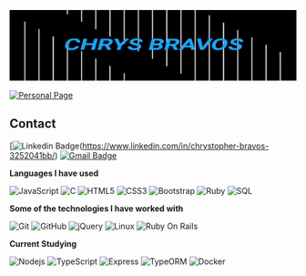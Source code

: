
![Header](cb-gif.gif)

[![Personal Page](https://img.shields.io/badge/-Personal_Page-000000?style=for-the-badge&logo=javascript&logoColor=white)](https://www.inf.ufpr.br/cnb18/)

## Contact

[![Linkedin Badge](https://img.shields.io/badge/-LinkedIn-blue?style=flat-square&logo=Linkedin&logoColor=white&link=https://www.linkedin.com/in/chrystopher-bravos-3252041bb//)(https://www.linkedin.com/in/chrystopher-bravos-3252041bb/)
[![Gmail Badge](https://img.shields.io/badge/-Gmail-c14438?style=flat-square&logo=Gmail&logoColor=white&link=mailto:cnbravos5@gmail.com)](mailto:cnbravos5@gmail.com)

**Languages I have used**

![JavaScript](https://img.shields.io/badge/-JavaScript-black?style=flat-square&logo=javascript)
![C](https://img.shields.io/badge/-A8B9CC?style=flat-square&logo=c&logoColor=white)
![HTML5](https://img.shields.io/badge/-HTML5-E34F26?style=flat-square&logo=html5&logoColor=white)
![CSS3](https://img.shields.io/badge/-CSS3-1572B6?style=flat-square&logo=css3)
![Bootstrap](https://img.shields.io/badge/-Bootstrap-563D7C?style=flat-square&logo=bootstrap)
![Ruby](https://img.shields.io/badge/-Ruby-ffffff?style=flat-square&logo=ruby&logoColor=B31E1E)
![SQL](https://img.shields.io/badge/-SQL-000000?style=flat&logo=MySQL)

**Some of the technologies I have worked with**

![Git](https://img.shields.io/badge/-Git-black?style=flat-square&logo=git)
![GitHub](https://img.shields.io/badge/-GitHub-181717?style=flat-square&logo=github)
![jQuery](https://img.shields.io/badge/-jQuery-000000?style=flat&logo=jQuery&logoColor=0769AD)
![Linux](https://img.shields.io/badge/-Linux-000000?style=flat&logo=linux&logoColor=FCC624)
![Ruby On Rails](https://img.shields.io/badge/-Ruby_on_Rails-ffffff?style=flat-square&logo=ruby-on-rails&logoColor=B31E1E)

**Current Studying**

![Nodejs](https://img.shields.io/badge/-Nodejs-black?style=flat-square&logo=Node.js)
![TypeScript](https://img.shields.io/badge/-TypeScript-000000?style=flat-square&logo=typescript)
![Express](https://img.shields.io/badge/-Express-000000?style=flat&logo=Express&logoColor=white)
![TypeORM](https://img.shields.io/badge/-TypeORM-000000?style=flat&logo=TypeORM)
![Docker](https://img.shields.io/badge/-Docker-black?style=flat-square&logo=docker)
